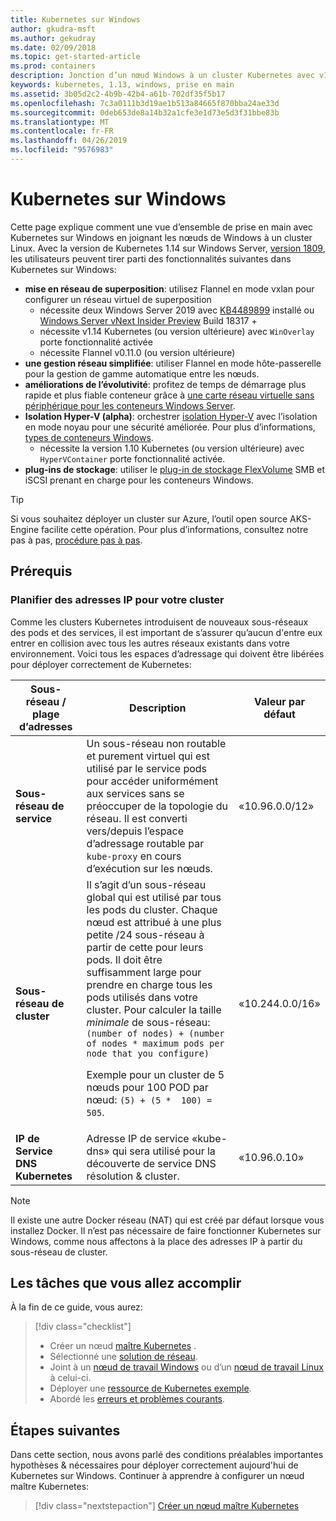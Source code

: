 ```yaml
---
title: Kubernetes sur Windows
author: gkudra-msft
ms.author: gekudray
ms.date: 02/09/2018
ms.topic: get-started-article
ms.prod: containers
description: Jonction d’un nœud Windows à un cluster Kubernetes avec v1.13.
keywords: kubernetes, 1.13, windows, prise en main
ms.assetid: 3b05d2c2-4b9b-42b4-a61b-702df35f5b17
ms.openlocfilehash: 7c3a0111b3d19ae1b513a84665f870bba24ae33d
ms.sourcegitcommit: 0deb653de8a14b32a1cfe3e1d73e5d3f31bbe83b
ms.translationtype: MT
ms.contentlocale: fr-FR
ms.lasthandoff: 04/26/2019
ms.locfileid: "9576983"
---
```

# <a name="kubernetes-on-windows"></a>Kubernetes sur Windows

Cette page explique comment une vue d’ensemble de prise en main avec Kubernetes sur Windows en joignant les nœuds de Windows à un cluster Linux. Avec la version de Kubernetes 1.14 sur Windows Server, [version 1809](https://docs.microsoft.com/en-us/windows-server/get-started/whats-new-in-windows-server-1809#container-networking-with-kubernetes), les utilisateurs peuvent tirer parti des fonctionnalités suivantes dans Kubernetes sur Windows:

- **mise en réseau de superposition**: utilisez Flannel en mode vxlan pour configurer un réseau virtuel de superposition
    - nécessite deux Windows Server 2019 avec [KB4489899](https://support.microsoft.com/en-us/help/4489899) installé ou [Windows Server vNext Insider Preview](https://blogs.windows.com/windowsexperience/tag/windows-insider-program/) Build 18317 +
    - nécessite v1.14 Kubernetes (ou version ultérieure) avec `WinOverlay` porte fonctionnalité activée
    - nécessite Flannel v0.11.0 (ou version ultérieure)
- **une gestion réseau simplifiée**: utiliser Flannel en mode hôte-passerelle pour la gestion de gamme automatique entre les nœuds.
- **améliorations de l’évolutivité**: profitez de temps de démarrage plus rapide et plus fiable conteneur grâce à [une carte réseau virtuelle sans périphérique pour les conteneurs Windows Server](https://blogs.technet.microsoft.com/networking/2018/04/27/network-start-up-and-performance-improvements-in-windows-10-spring-creators-update-and-windows-server-version-1803/).
- **Isolation Hyper-V (alpha)**: orchestrer [isolation Hyper-V](https://kubernetes.io/docs/getting-started-guides/windows/#hyper-v-containers) avec l’isolation en mode noyau pour une sécurité améliorée. Pour plus d’informations, [types de conteneurs Windows](https://docs.microsoft.com/en-us/virtualization/windowscontainers/about/#windows-container-types).
    - nécessite la version 1.10 Kubernetes (ou version ultérieure) avec `HyperVContainer` porte fonctionnalité activée.
- **plug-ins de stockage**: utiliser le [plug-in de stockage FlexVolume](https://github.com/Microsoft/K8s-Storage-Plugins) SMB et iSCSI prenant en charge pour les conteneurs Windows.

>[!TIP]
>Si vous souhaitez déployer un cluster sur Azure, l’outil open source AKS-Engine facilite cette opération. Pour plus d’informations, consultez notre pas à pas, [procédure pas à pas](https://github.com/Azure/aks-engine/blob/master/docs/topics/windows.md).

## <a name="prerequisites"></a>Prérequis

### <a name="plan-ip-addressing-for-your-cluster"></a>Planifier des adresses IP pour votre cluster

<a name="definitions"></a>Comme les clusters Kubernetes introduisent de nouveaux sous-réseaux des pods et des services, il est important de s’assurer qu’aucun d'entre eux entrer en collision avec tous les autres réseaux existants dans votre environnement. Voici tous les espaces d’adressage qui doivent être libérées pour déployer correctement de Kubernetes:

| Sous-réseau / plage d’adresses | Description | Valeur par défaut |
| --------- | ------------- | ------------- |
| <a name="service-subnet-def"></a>**Sous-réseau de service** | Un sous-réseau non routable et purement virtuel qui est utilisé par le service pods pour accéder uniformément aux services sans se préoccuper de la topologie du réseau. Il est converti vers/depuis l’espace d’adressage routable par `kube-proxy` en cours d’exécution sur les nœuds. | «10.96.0.0/12» |
| <a name="cluster-subnet-def"></a>**Sous-réseau de cluster** |  Il s’agit d’un sous-réseau global qui est utilisé par tous les pods du cluster. Chaque nœud est attribué à une plus petite /24 sous-réseau à partir de cette pour leurs pods. Il doit être suffisamment large pour prendre en charge tous les pods utilisés dans votre cluster. Pour calculer la taille *minimale* de sous-réseau: `(number of nodes) + (number of nodes * maximum pods per node that you configure)` <p/>Exemple pour un cluster de 5 nœuds pour 100 POD par nœud: `(5) + (5 *  100) = 505`.  | «10.244.0.0/16» |
| **IP de Service DNS Kubernetes** | Adresse IP de service «kube-dns» qui sera utilisé pour la découverte de service DNS résolution & cluster. | «10.96.0.10» |

> [!NOTE]
> Il existe une autre Docker réseau (NAT) qui est créé par défaut lorsque vous installez Docker. Il n’est pas nécessaire de faire fonctionner Kubernetes sur Windows, comme nous affectons à la place des adresses IP à partir du sous-réseau de cluster.

## <a name="what-you-will-accomplish"></a>Les tâches que vous allez accomplir

À la fin de ce guide, vous aurez:

> [!div class="checklist"]
> * Créer un nœud [maître Kubernetes](./creating-a-linux-master.md) .  
> * Sélectionné une [solution de réseau](./network-topologies.md).  
> * Joint à un [nœud de travail Windows](./joining-windows-workers.md) ou d’un [nœud de travail Linux](./joining-linux-workers.md) à celui-ci.  
> * Déployer une [ressource de Kubernetes exemple](./deploying-resources.md).  
> * Abordé les [erreurs et problèmes courants](./common-problems.md).

## <a name="next-steps"></a>Étapes suivantes

Dans cette section, nous avons parlé des conditions préalables importantes hypothèses & nécessaires pour déployer correctement aujourd'hui de Kubernetes sur Windows. Continuer à apprendre à configurer un nœud maître Kubernetes:

>[!div class="nextstepaction"]
>[Créer un nœud maître Kubernetes](./creating-a-linux-master.md)